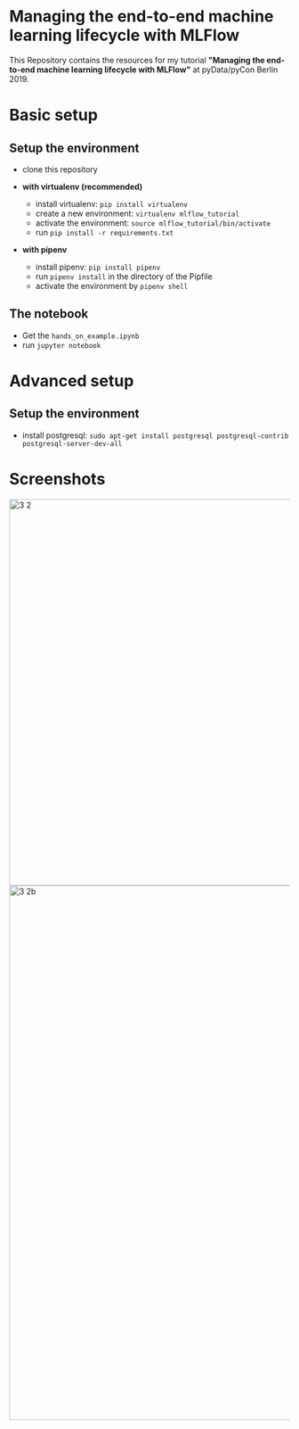 # Managing the end-to-end machine learning lifecycle with MLFlow

This Repository contains the resources for my tutorial **"Managing the end-to-end machine learning lifecycle with MLFlow"** at pyData/pyCon Berlin 2019.

# Basic setup

## Setup the environment
- clone this repository
- **with virtualenv (recommended)**
  - install virtualenv: `pip install virtualenv`
  - create a new environment: `virtualenv mlflow_tutorial`
  - activate the environment: `source mlflow_tutorial/bin/activate`
  - run `pip install -r requirements.txt`
  
- **with pipenv** 
  - install pipenv: `pip install pipenv`
  - run `pipenv install` in the directory of the Pipfile
  - activate the environment by `pipenv shell`

## The notebook
- Get the `hands_on_example.ipynb`
- run `jupyter notebook`

# Advanced setup

## Setup the environment
- install postgresql: `sudo apt-get install postgresql postgresql-contrib postgresql-server-dev-all`

# Screenshots

<img width="693" alt="3 2" src="https://github.com/HarshT01/mlflow-training/assets/163338604/a7807ab1-711d-4c0d-ac6c-0a3fa8cb6b5f">

<img width="959" alt="3 2b" src="https://github.com/HarshT01/mlflow-training/assets/163338604/13bcbebd-7235-4cd0-aab7-1c267bb70076">

